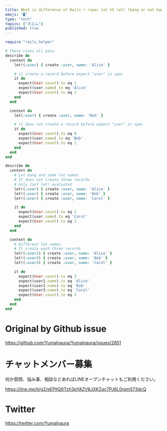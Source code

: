 ```yaml
---
title: What is difference of Rails + rspec let VS let! (bang or not bang?) : 
emoji: "🖥"
type: "tech"
topics: ["ポエム"]
published: true
---
```


```rb
require "rails_helper"

# There cases all pass
describe do
  context do
    let!(:user) { create :user, name: 'Alice' }

    # it create a record before expect "user" in spec
    it do
      expect(User.count).to eq 1
      expect(user.name).to eq 'Alice'
      expect(User.count).to eq 1
    end
  end

  context do
    let(:user) { create :user, name: 'Bob' }

    # it does not create a record before expect "user" in spec
    it do
      expect(User.count).to eq 0
      expect(user.name).to eq 'Bob'
      expect(User.count).to eq 1
    end
  end
end

describe do
  context do
    # Let bang and same let names
    # It does not create three records
    # only last let! evaluated
    let!(:user) { create :user, name: 'Alice' }
    let!(:user) { create :user, name: 'Bob' }
    let!(:user) { create :user, name: 'Carol' }

    it do
      expect(User.count).to eq 1
      expect(user.name).to eq 'Carol'
      expect(User.count).to eq 1
    end
  end

  context do
    # Different let names
    # It create each three records
    let!(:user1) { create :user, name: 'Alice' }
    let!(:user2) { create :user, name: 'Bob' }
    let!(:user3) { create :user, name: 'Carol' }

    it do
      expect(User.count).to eq 3
      expect(user1.name).to eq 'Alice'
      expect(user2.name).to eq 'Bob'
      expect(user3.name).to eq 'Carol'
      expect(User.count).to eq 3
    end
  end
end

```

# Original by Github issue

https://github.com/YumaInaura/YumaInaura/issues/2851








<!-- Update From Qiita API -->

# チャットメンバー募集


何か質問、悩み事、相談などあればLINEオープンチャットもご利用ください。

https://line.me/ti/g2/eEPltQ6Tzh3pYAZV8JXKZqc7PJ6L0rpm573dcQ





# Twitter


https://twitter.com/YumaInaura


<!-- Update From Qiita API -->


